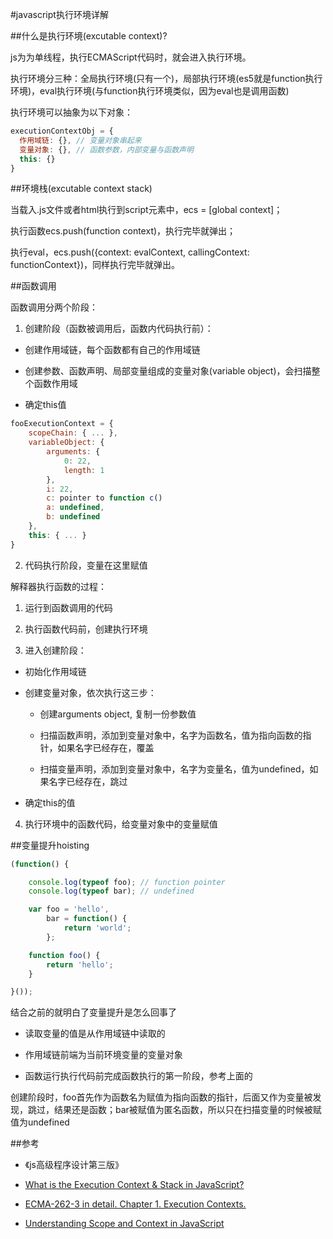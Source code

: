 #javascript执行环境详解

##什么是执行环境(excutable context)?

js为为单线程，执行ECMAScript代码时，就会进入执行环境。

执行环境分三种：全局执行环境(只有一个)，局部执行环境(es5就是function执行环境)，eval执行环境(与function执行环境类似，因为eval也是调用函数)

执行环境可以抽象为以下对象：

```js
executionContextObj = {
  作用域链: {}, // 变量对象串起来
  变量对象: {}, // 函数参数，内部变量与函数声明
  this: {}
}

```

##环境栈(excutable context stack)

当载入.js文件或者html执行到script元素中，ecs = [global context]；

执行函数ecs.push(function context)，执行完毕就弹出；

执行eval，ecs.push({context: evalContext, callingContext: functionContext})，同样执行完毕就弹出。

##函数调用

函数调用分两个阶段：

1. 创建阶段（函数被调用后，函数内代码执行前）：

  - 创建作用域链，每个函数都有自己的作用域链

  - 创建参数、函数声明、局部变量组成的变量对象(variable object)，会扫描整个函数作用域

  - 确定this值

  ```js
  fooExecutionContext = {
      scopeChain: { ... },
      variableObject: {
          arguments: {
              0: 22,
              length: 1
          },
          i: 22,
          c: pointer to function c()
          a: undefined,
          b: undefined
      },
      this: { ... }
  }
  ```

2. 代码执行阶段，变量在这里赋值

解释器执行函数的过程：

1. 运行到函数调用的代码

2. 执行函数代码前，创建执行环境

3. 进入创建阶段：

  - 初始化作用域链

  - 创建变量对象，依次执行这三步：

    - 创建arguments object, 复制一份参数值

    - 扫描函数声明，添加到变量对象中，名字为函数名，值为指向函数的指针，如果名字已经存在，覆盖

    - 扫描变量声明，添加到变量对象中，名字为变量名，值为undefined，如果名字已经存在，跳过

  - 确定this的值

4. 执行环境中的函数代码，给变量对象中的变量赋值

##变量提升hoisting

```js
(function() {

    console.log(typeof foo); // function pointer
    console.log(typeof bar); // undefined

    var foo = 'hello',
        bar = function() {
            return 'world';
        };

    function foo() {
        return 'hello';
    }

}());​
```

结合之前的就明白了变量提升是怎么回事了

- 读取变量的值是从作用域链中读取的

- 作用域链前端为当前环境变量的变量对象

- 函数运行执行代码前完成函数执行的第一阶段，参考上面的

创建阶段时，foo首先作为函数名为赋值为指向函数的指针，后面又作为变量被发现，跳过，结果还是函数；bar被赋值为匿名函数，所以只在扫描变量的时候被赋值为undefined

##参考
- 《js高级程序设计第三版》

- [What is the Execution Context & Stack in JavaScript?](http://davidshariff.com/blog/what-is-the-execution-context-in-javascript/)

- [ECMA-262-3 in detail. Chapter 1. Execution Contexts.](http://dmitrysoshnikov.com/ecmascript/chapter-1-execution-contexts/)

- [Understanding Scope and Context in JavaScript](http://ryanmorr.com/understanding-scope-and-context-in-javascript/)                  